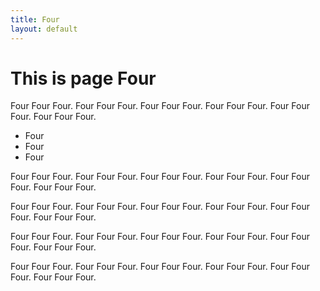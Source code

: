 ```yaml
---
title: Four
layout: default
---
```


# This is page Four


Four Four Four. Four Four Four. Four Four Four. Four Four Four. Four Four Four. Four Four Four.

- Four
- Four
- Four

Four Four Four. Four Four Four. Four Four Four. Four Four Four. Four Four Four. Four Four Four.

Four Four Four. Four Four Four. Four Four Four. Four Four Four. Four Four Four. Four Four Four.

Four Four Four. Four Four Four. Four Four Four. Four Four Four. Four Four Four. Four Four Four.

Four Four Four. Four Four Four. Four Four Four. Four Four Four. Four Four Four. Four Four Four.
